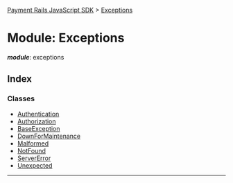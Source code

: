 [Payment Rails JavaScript SDK](../README.md) > [Exceptions](../modules/exceptions.md)



# Module: Exceptions

*__module__*: exceptions


## Index

### Classes

* [Authentication](../classes/exceptions.authentication.md)
* [Authorization](../classes/exceptions.authorization.md)
* [BaseException](../classes/exceptions.baseexception.md)
* [DownForMaintenance](../classes/exceptions.downformaintenance.md)
* [Malformed](../classes/exceptions.malformed.md)
* [NotFound](../classes/exceptions.notfound.md)
* [ServerError](../classes/exceptions.servererror.md)
* [Unexpected](../classes/exceptions.unexpected.md)



---
